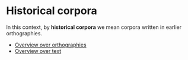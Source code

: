 Historical corpora
==================

In this context, by **historical corpora** we mean corpora written in earlier orthographies.

- [Overview over orthographies](orthography.html)
- [Overview over text](texts.html)